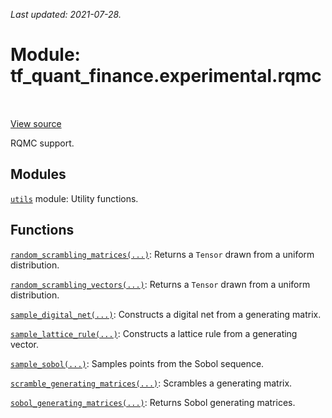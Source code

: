 <!--
This file is generated by a tool. Do not edit directly.
For open-source contributions the docs will be updated automatically.
-->

*Last updated: 2021-07-28.*

<div itemscope itemtype="http://developers.google.com/ReferenceObject">
<meta itemprop="name" content="tf_quant_finance.experimental.rqmc" />
<meta itemprop="path" content="Stable" />
</div>

# Module: tf_quant_finance.experimental.rqmc

<!-- Insert buttons and diff -->

<table class="tfo-notebook-buttons tfo-api" align="left">
</table>

<a target="_blank" href="https://github.com/google/tf-quant-finance/blob/master/tf_quant_finance/experimental/rqmc/__init__.py">View source</a>



RQMC support.



## Modules

[`utils`](../../tf_quant_finance/experimental/rqmc/utils.md) module: Utility functions.

## Functions

[`random_scrambling_matrices(...)`](../../tf_quant_finance/experimental/rqmc/random_scrambling_matrices.md): Returns a `Tensor` drawn from a uniform distribution.

[`random_scrambling_vectors(...)`](../../tf_quant_finance/experimental/rqmc/random_scrambling_vectors.md): Returns a `Tensor` drawn from a uniform distribution.

[`sample_digital_net(...)`](../../tf_quant_finance/experimental/rqmc/sample_digital_net.md): Constructs a digital net from a generating matrix.

[`sample_lattice_rule(...)`](../../tf_quant_finance/experimental/rqmc/sample_lattice_rule.md): Constructs a lattice rule from a generating vector.

[`sample_sobol(...)`](../../tf_quant_finance/experimental/rqmc/sample_sobol.md): Samples points from the Sobol sequence.

[`scramble_generating_matrices(...)`](../../tf_quant_finance/experimental/rqmc/scramble_generating_matrices.md): Scrambles a generating matrix.

[`sobol_generating_matrices(...)`](../../tf_quant_finance/experimental/rqmc/sobol_generating_matrices.md): Returns Sobol generating matrices.

